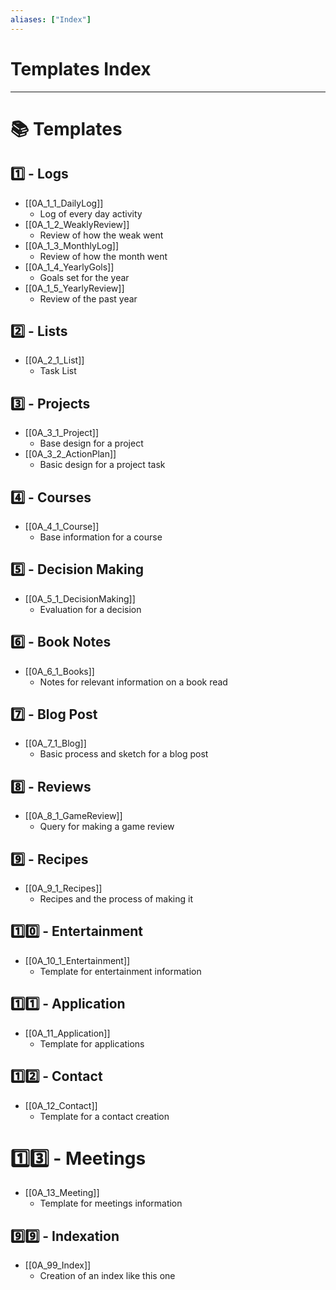 ```yaml
---
aliases: ["Index"]
---
```


# Templates Index
---
# 📚 Templates

## 1️⃣ - Logs 
- [[0A_1_1_DailyLog]]
	- Log of every day activity 
- [[0A_1_2_WeaklyReview]]
	- Review of how the weak went
- [[0A_1_3_MonthlyLog]]
	- Review of how the month went 
- [[0A_1_4_YearlyGols]]
	- Goals set for the year
- [[0A_1_5_YearlyReview]]
	- Review of the past year

## 2️⃣ - Lists
- [[0A_2_1_List]]
	- Task List

## 3️⃣ - Projects
- [[0A_3_1_Project]]
	- Base design for a project
- [[0A_3_2_ActionPlan]]
	- Basic design for a project task

## 4️⃣ - Courses
- [[0A_4_1_Course]]
	- Base information for a course

## 5️⃣ - Decision Making 
- [[0A_5_1_DecisionMaking]]
	- Evaluation for a decision 

## 6️⃣ - Book Notes
- [[0A_6_1_Books]]
	- Notes for relevant information on a book read

## 7️⃣ - Blog Post
- [[0A_7_1_Blog]]
	- Basic process and sketch for a blog post

## 8️⃣ - Reviews
- [[0A_8_1_GameReview]]
	- Query for making a game review

## 9️⃣ - Recipes
- [[0A_9_1_Recipes]]
	- Recipes and the process of making it

## 1️⃣0️⃣ - Entertainment
- [[0A_10_1_Entertainment]]
	- Template for entertainment information
## 1️⃣1️⃣ - Application
- [[0A_11_Application]]
	- Template for applications 
## 1️⃣2️⃣ - Contact
- [[0A_12_Contact]]
	- Template for a contact creation
# 1️⃣3️⃣ - Meetings
- [[0A_13_Meeting]]
	- Template for meetings information
## 9️⃣9️⃣ - Indexation
- [[0A_99_Index]]
	- Creation of an index like this one 